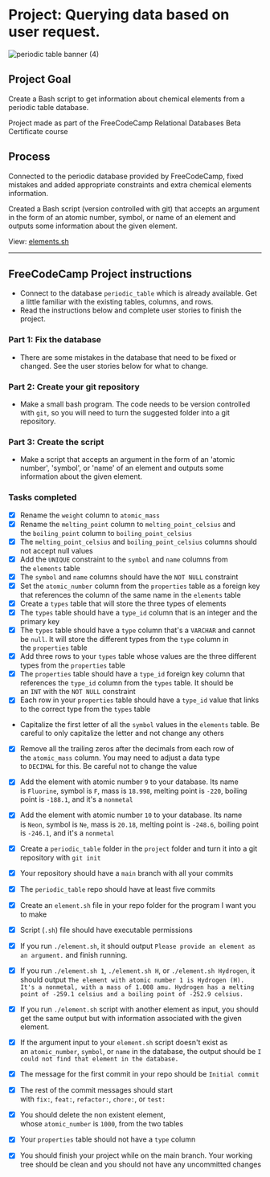 # Project: Querying data based on user request.

![periodic table banner (4)](https://user-images.githubusercontent.com/88495091/209232470-e7d902b6-0ceb-407e-b3ba-7f3042655162.png)

## Project Goal
Create a Bash script to get information about chemical elements from a periodic table database.

Project made as part of the FreeCodeCamp Relational Databases Beta Certificate course

## Process

Connected to the periodic database provided by FreeCodeCamp, fixed mistakes and added appropriate constraints and extra chemical elements information.

Created a Bash script (version controlled with git) that accepts an argument in the form of an atomic number, symbol, or name of an element and outputs some information about the given element.

View: <a href="https://github.com/CheilaDaSilva/periodic_table_database/blob/main/element.sh"> elements.sh
  </a>

---

## FreeCodeCamp Project instructions


- Connect to the database `periodic_table` which is already available. Get a little familiar with the existing tables, columns, and rows.
- Read the instructions below and complete user stories to finish the project.

### Part 1: Fix the database

- There are some mistakes in the database that need to be fixed or changed. See the user stories below for what to change.

### Part 2: Create your git repository

- Make a small bash program. The code needs to be version controlled with `git`, so you will need to turn the suggested folder into a git repository.

### Part 3: Create the script

- Make a script that accepts an argument in the form of an 'atomic number', 'symbol', or 'name' of an element and outputs some information about the given element.

### Tasks completed

- [x] Rename the `weight` column to `atomic_mass`
- [x] Rename the `melting_point` column to `melting_point_celsius` and the `boiling_point` column to `boiling_point_celsius`
- [x] The `melting_point_celsius` and `boiling_point_celsius` columns should not accept null values
- [x] Add the `UNIQUE` constraint to the `symbol` and `name` columns from the `elements` table
- [x] The `symbol` and `name` columns should have the `NOT NULL` constraint
- [x] Set the `atomic_number` column from the `properties` table as a foreign key that references the column of the same name in the `elements` table
- [x] Create a `types` table that will store the three types of elements
- [x] The `types` table should have a `type_id` column that is an integer and the primary key
- [x] The `types` table should have a `type` column that's a `VARCHAR` and cannot be `null`. It will store the different types from the `type` column in the `properties` table
- [x] Add three rows to your `types` table whose values are the three different types from the `properties` table
- [x] The `properties` table should have a `type_id` foreign key column that references the `type_id` column from the `types` table. It should be an `INT` with the `NOT NULL` constraint
- [x] Each row in your `properties` table should have a `type_id` value that links to the correct type from the `types` table
- Capitalize the first letter of all the `symbol` values in the `elements` table. Be careful to only capitalize the letter and not change any others
- [x] Remove all the trailing zeros after the decimals from each row of the `atomic_mass` column. You may need to adjust a data type to `DECIMAL` for this. Be careful not to change the value
- [x] Add the element with atomic number `9` to your database. Its name is `Fluorine`, symbol is `F`, mass is `18.998`, melting point is `-220`, boiling point is `-188.1`, and it's a `nonmetal`
- [x] Add the element with atomic number `10` to your database. Its name is `Neon`, symbol is `Ne`, mass is `20.18`, melting point is `-248.6`, boiling point is `-246.1`, and it's a `nonmetal`
- [x] Create a `periodic_table` folder in the `project` folder and turn it into a git repository with `git init`
- [x] Your repository should have a `main` branch with all your commits
- [x] The `periodic_table` repo should have at least five commits
- [x] Create an `element.sh` file in your repo folder for the program I want you to make
- [x] Script (`.sh`) file should have executable permissions
- [x] If you run `./element.sh`, it should output `Please provide an element as an argument.` and finish running.
- [x] If you run `./element.sh 1`, `./element.sh H`, or `./element.sh Hydrogen`, it should output `The element with atomic number 1 is Hydrogen (H). It's a nonmetal, with a mass of 1.008 amu. Hydrogen has a melting point of -259.1 celsius and a boiling point of -252.9 celsius.`
- [x] If you run `./element.sh` script with another element as input, you should get the same output but with information associated with the given element.
- [x] If the argument input to your `element.sh` script doesn't exist as an `atomic_number`, `symbol`, or `name` in the database, the output should be `I could not find that element in the database.`
- [x] The message for the first commit in your repo should be `Initial commit`
- [x] The rest of the commit messages should start with `fix:`, `feat:`, `refactor:`, `chore:`, or `test:`
- [x] You should delete the non existent element, whose `atomic_number` is `1000`, from the two tables
- [x] Your `properties` table should not have a `type` column
- [x] You should finish your project while on the main branch. Your working tree should be clean and you should not have any uncommitted changes

